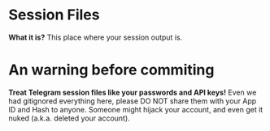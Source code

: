 # Session Files

**What it is?** This place where your session output is.

# An warning before commiting

**Treat Telegram session files like your passwords and API keys!** Even we had gitignored everything here,
please DO NOT share them with your App ID and Hash to anyone. Someone might hijack your account,
and even get it nuked (a.k.a. deleted your account).
